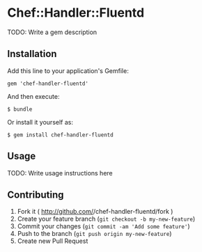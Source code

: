 # Chef::Handler::Fluentd

TODO: Write a gem description

## Installation

Add this line to your application's Gemfile:

    gem 'chef-handler-fluentd'

And then execute:

    $ bundle

Or install it yourself as:

    $ gem install chef-handler-fluentd

## Usage

TODO: Write usage instructions here

## Contributing

1. Fork it ( http://github.com/<my-github-username>/chef-handler-fluentd/fork )
2. Create your feature branch (`git checkout -b my-new-feature`)
3. Commit your changes (`git commit -am 'Add some feature'`)
4. Push to the branch (`git push origin my-new-feature`)
5. Create new Pull Request
